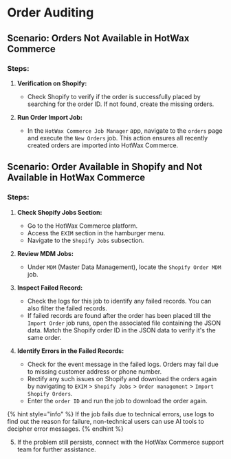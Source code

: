 # Order Auditing

## Scenario: Orders Not Available in HotWax Commerce

### Steps:

1. **Verification on Shopify:**
   - Check Shopify to verify if the order is successfully placed by searching for the order ID. If not found, create the missing orders.

2. **Run Order Import Job:**
   - In the `HotWax Commerce Job Manager` app, navigate to the `orders` page and execute the `New Orders` job. This action ensures all recently created orders are imported into HotWax Commerce.

## Scenario: Order Available in Shopify and Not Available in HotWax Commerce

### Steps:

1. **Check Shopify Jobs Section:**
   - Go to the HotWax Commerce platform.
   - Access the `EXIM` section in the hamburger menu.
   - Navigate to the `Shopify Jobs` subsection.

2. **Review MDM Jobs:**
   - Under `MDM` (Master Data Management), locate the `Shopify Order MDM` job.

3. **Inspect Failed Record:**
   - Check the logs for this job to identify any failed records. You can also filter the failed records.
   - If failed records are found after the order has been placed till the `Import Order` job runs, open the associated file containing the JSON data. Match the Shopify order ID in the JSON data to verify it's the same order.

4. **Identify Errors in the Failed Records:**
   - Check for the event message in the failed logs. Orders may fail due to missing customer address or phone number.
   - Rectify any such issues on Shopify and download the orders again by navigating to `EXIM` > `Shopify Jobs` > `Order management` > `Import Shopify Orders`.
   - Enter the `order ID` and run the job to download the order again.

  {% hint style="info" %}
If the job fails due to technical errors, use logs to find out the reason for failure, non-technical users can use AI tools to decipher error messages.
{% endhint %}

5. If the problem still persists, connect with the HotWax Commerce support team for further assistance.
